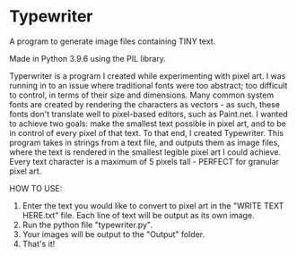 # Typewriter
 A program to generate image files containing TINY text.

Made in Python 3.9.6 using the PIL library.

Typerwriter is a program I created while experimenting with pixel art. I was running in to an issue where traditional fonts were too abstract; too difficult to control, in terms of their size and dimensions.
Many common system fonts are created by rendering the characters as vectors - as such, these fonts don't translate well to pixel-based editors, such as Paint.net.
I wanted to achieve two goals: make the smallest text possible in pixel art, and to be in control of every pixel of that text.
To that end, I created Typewriter.
This program takes in strings from a text file, and outputs them as image files, where the text is rendered in the smallest legible pixel art I could achieve. 
Every text character is a maximum of 5 pixels tall - PERFECT for granular pixel art.

HOW TO USE:
1. Enter the text you would like to convert to pixel art in the "WRITE TEXT HERE.txt" file. Each line of text will be output as its own image.
2. Run the python file "typewriter.py".
3. Your images will be output to the "Output" folder.
4. That's it!